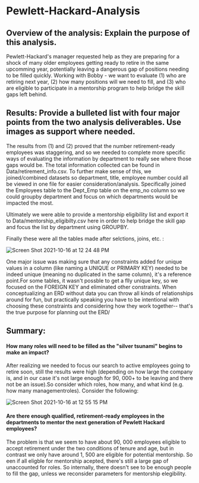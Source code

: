 # Pewlett-Hackard-Analysis

## Overview of the analysis: Explain the purpose of this analysis.

Pewlett-Hackard's manager requested help as they are preparing for a shock of many older employees getting ready to retire in the same upcomming year, potentially leaving a dangerous gap of positions needing to be filled quickly. Working with Bobby - we want to evaluate (1) who are retiring next year, (2) how many positions will we need to fill, and (3) who are eligible to participate in a mentorship program to help bridge the skill gaps left behind. 


## Results: Provide a bulleted list with four major points from the two analysis deliverables. Use images as support where needed.
The results from (1) and (2) proved that the number retirement-ready employees was staggering, and so we needed to complete more specific ways of evaluating the information by department to really see where those gaps would be. The total information collected can be found in Data/retirement_info.csv. To further make sense of this, we joined/combined datasets so department, title, employee number could all be viewed in one file for easier consideration/analysis. Specifically joined the Employees table to the Dept_Emp table on the emp_no column so we could groupby department and focus on which departments would be impacted the most.

Ultimately we were able to provide a mentorship eligibility list and export it to Data/mentorship_eligibilty.csv here in order to help bridge the skill gap and focus the list by department using GROUPBY.

Finally these were all the tables made after selctions, joins, etc. : 

![Screen Shot 2021-10-16 at 12 24 48 PM](https://user-images.githubusercontent.com/82982952/137594937-313be7b6-ebeb-46d1-aedf-616c1716ddf5.png)

One major issue was making sure that any constraints added for unique values in a column (like naming a UNIQUE or PRIMARY KEY) needed to be indeed unique (meaning no duplicated in the same column), it's a reference point.For some tables, it wasn't possble to get a flly unique key, so we focused on the FOREIGN KEY and eliminated other constraints. When conceptualizing an ERD without data you can throw all kinds of relationships around for fun, but practically speaking you have to be intentional with choosing these constraints and considering how they work together-- that's the true purpose for planning out the ERD/


## Summary: 
#### How many roles will need to be filled as the "silver tsunami" begins to make an impact?

After realizing we needed to focus our search to active employees going to retire soon, still the results were high (depending on how large the company is, and in our case it's not large enough for 90, 000+ to be leaving and there not be an issue).So consider which roles, how many, and what kind (e.g. how many managementroles). Consider the following:   
    
![Screen Shot 2021-10-16 at 12 55 15 PM](https://user-images.githubusercontent.com/82982952/137595838-468ff934-d1d4-4def-936e-2621b83ffb37.png)
    
#### Are there enough qualified, retirement-ready employees in the departments to mentor the next generation of Pewlett Hackard employees?
The problem is that we seem to have about 90, 000 employees eligible to accept retirement under the two conditions of tenure and age, but in contrast we only have around 1, 500 are eligible for potential mentorship. So een if all eligble for mentorship acepted, there's still a large gap of unaccounted for roles. So internally, there doesn't see to be enough people to fill the gap, unless we reconsider parameters for mentorship elegibility.
